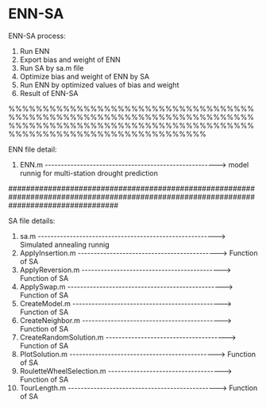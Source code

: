 # ENN-SA
ENN-SA process:

1. Run ENN
2. Export bias and weight of ENN
3. Run SA by sa.m file
3. Optimize bias and weight of ENN by SA
4. Run ENN by optimized values of bias and weight
5. Result of ENN-SA

%%%%%%%%%%%%%%%%%%%%%%%%%%%%%%%%%%%%%%%%%%%%%%%%%%%%%%%%%%%%%%%%%%%%%%%%%%%%%%%%%%%%%%%%%%%%%%%%%%%%%%%%%%%%%%%%%%%%%%%%%%%%%%%%%%%%%%%%%

ENN file detail:

1. ENN.m ------------------------------------------------------> model runnig for multi-station drought prediction

#########################################################################################################################################

SA file details:

1. sa.m --------------------------------------------------------> Simulated annealing runnig
2. ApplyInsertion.m --------------------------------------------> Function of SA
3. ApplyReversion.m --------------------------------------------> Function of SA
4. ApplySwap.m -------------------------------------------------> Function of SA
5. CreateModel.m -----------------------------------------------> Function of SA
6. CreateNeighbor.m --------------------------------------------> Function of SA
7. CreateRandomSolution.m --------------------------------------> Function of SA
8. PlotSolution.m ----------------------------------------------> Function of SA
9. RouletteWheelSelection.m ------------------------------------> Function of SA
10. TourLength.m -----------------------------------------------> Function of SA
